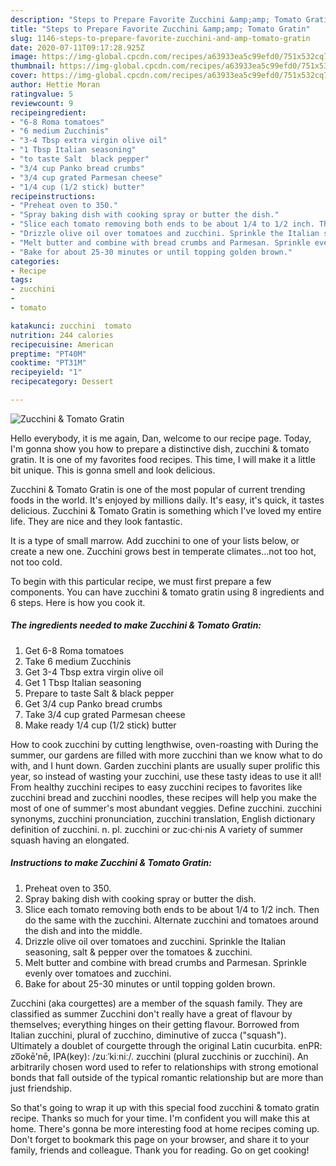 ```yaml
---
description: "Steps to Prepare Favorite Zucchini &amp;amp; Tomato Gratin"
title: "Steps to Prepare Favorite Zucchini &amp;amp; Tomato Gratin"
slug: 1146-steps-to-prepare-favorite-zucchini-and-amp-tomato-gratin
date: 2020-07-11T09:17:28.925Z
image: https://img-global.cpcdn.com/recipes/a63933ea5c99efd0/751x532cq70/zucchini-tomato-gratin-recipe-main-photo.jpg
thumbnail: https://img-global.cpcdn.com/recipes/a63933ea5c99efd0/751x532cq70/zucchini-tomato-gratin-recipe-main-photo.jpg
cover: https://img-global.cpcdn.com/recipes/a63933ea5c99efd0/751x532cq70/zucchini-tomato-gratin-recipe-main-photo.jpg
author: Hettie Moran
ratingvalue: 5
reviewcount: 9
recipeingredient:
- "6-8 Roma tomatoes"
- "6 medium Zucchinis"
- "3-4 Tbsp extra virgin olive oil"
- "1 Tbsp Italian seasoning"
- "to taste Salt  black pepper"
- "3/4 cup Panko bread crumbs"
- "3/4 cup grated Parmesan cheese"
- "1/4 cup (1/2 stick) butter"
recipeinstructions:
- "Preheat oven to 350."
- "Spray baking dish with cooking spray or butter the dish."
- "Slice each tomato removing both ends to be about 1/4 to 1/2 inch. Then do the same with the zucchini. Alternate zucchini and tomatoes around the dish and into the middle."
- "Drizzle olive oil over tomatoes and zucchini. Sprinkle the Italian seasoning, salt &amp; pepper over the tomatoes &amp; zucchini."
- "Melt butter and combine with bread crumbs and Parmesan. Sprinkle evenly over tomatoes and zucchini."
- "Bake for about 25-30 minutes or until topping golden brown."
categories:
- Recipe
tags:
- zucchini
- 
- tomato

katakunci: zucchini  tomato 
nutrition: 244 calories
recipecuisine: American
preptime: "PT40M"
cooktime: "PT31M"
recipeyield: "1"
recipecategory: Dessert

---
```



![Zucchini &amp; Tomato Gratin](https://img-global.cpcdn.com/recipes/a63933ea5c99efd0/751x532cq70/zucchini-tomato-gratin-recipe-main-photo.jpg)

Hello everybody, it is me again, Dan, welcome to our recipe page. Today, I'm gonna show you how to prepare a distinctive dish, zucchini &amp; tomato gratin. It is one of my favorites food recipes. This time, I will make it a little bit unique. This is gonna smell and look delicious.

Zucchini &amp; Tomato Gratin is one of the most popular of current trending foods in the world. It's enjoyed by millions daily. It's easy, it's quick, it tastes delicious. Zucchini &amp; Tomato Gratin is something which I've loved my entire life. They are nice and they look fantastic.

It is a type of small marrow. Add zucchini to one of your lists below, or create a new one. Zucchini grows best in temperate climates…not too hot, not too cold.


To begin with this particular recipe, we must first prepare a few components. You can have zucchini &amp; tomato gratin using 8 ingredients and 6 steps. Here is how you cook it.

<!--inarticleads1-->

##### The ingredients needed to make Zucchini &amp; Tomato Gratin:

1. Get 6-8 Roma tomatoes
1. Take 6 medium Zucchinis
1. Get 3-4 Tbsp extra virgin olive oil
1. Get 1 Tbsp Italian seasoning
1. Prepare to taste Salt &amp; black pepper
1. Get 3/4 cup Panko bread crumbs
1. Take 3/4 cup grated Parmesan cheese
1. Make ready 1/4 cup (1/2 stick) butter


How to cook zucchini by cutting lengthwise, oven-roasting with During the summer, our gardens are filled with more zucchini than we know what to do with, and I hunt down. Garden zucchini plants are usually super prolific this year, so instead of wasting your zucchini, use these tasty ideas to use it all! From healthy zucchini recipes to easy zucchini recipes to favorites like zucchini bread and zucchini noodles, these recipes will help you make the most of one of summer&#39;s most abundant veggies. Define zucchini. zucchini synonyms, zucchini pronunciation, zucchini translation, English dictionary definition of zucchini. n. pl. zucchini or zuc·chi·nis A variety of summer squash having an elongated. 

<!--inarticleads2-->

##### Instructions to make Zucchini &amp; Tomato Gratin:

1. Preheat oven to 350.
1. Spray baking dish with cooking spray or butter the dish.
1. Slice each tomato removing both ends to be about 1/4 to 1/2 inch. Then do the same with the zucchini. Alternate zucchini and tomatoes around the dish and into the middle.
1. Drizzle olive oil over tomatoes and zucchini. Sprinkle the Italian seasoning, salt &amp; pepper over the tomatoes &amp; zucchini.
1. Melt butter and combine with bread crumbs and Parmesan. Sprinkle evenly over tomatoes and zucchini.
1. Bake for about 25-30 minutes or until topping golden brown.


Zucchini (aka courgettes) are a member of the squash family. They are classified as summer Zucchini don&#39;t really have a great of flavour by themselves; everything hinges on their getting flavour. Borrowed from Italian zucchini, plural of zucchino, diminutive of zucca (&#34;squash&#34;). Ultimately a doublet of courgette through the original Latin cucurbita. enPR: zo͞okē&#39;nē, IPA(key): /zuːˈkiːniː/. zucchini (plural zucchinis or zucchini). An arbitrarily chosen word used to refer to relationships with strong emotional bonds that fall outside of the typical romantic relationship but are more than just friendship. 

So that's going to wrap it up with this special food zucchini &amp; tomato gratin recipe. Thanks so much for your time. I'm confident you will make this at home. There's gonna be more interesting food at home recipes coming up. Don't forget to bookmark this page on your browser, and share it to your family, friends and colleague. Thank you for reading. Go on get cooking!
